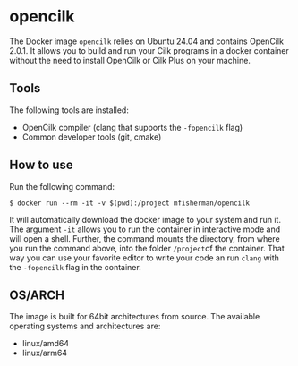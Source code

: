 # opencilk
The Docker image `opencilk` relies on Ubuntu 24.04 and contains OpenCilk 2.0.1.
It allows you to build and run your Cilk programs in a docker container without the need to install OpenCilk or Cilk Plus on your machine.

## Tools
The following tools are installed:
- OpenCilk compiler (clang that supports the `-fopencilk` flag)
- Common developer tools (git, cmake)

## How to use
Run the following command:
```
$ docker run --rm -it -v $(pwd):/project mfisherman/opencilk
```
It will automatically download the docker image to your system and run it.
The argument `-it` allows you to run the container in interactive mode and will open a shell.
Further, the command mounts the directory, from where you run the command above, into the folder `/project`of the container.
That way you can use your favorite editor to write your code an run `clang` with the `-fopencilk` flag in the container.

## OS/ARCH
The image is built for 64bit architectures from source.
The available operating systems and architectures are:

- linux/amd64
- linux/arm64
